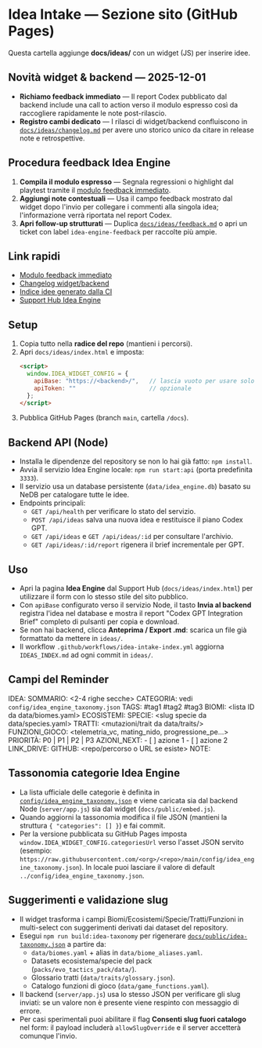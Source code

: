 # Idea Intake — Sezione sito (GitHub Pages)

Questa cartella aggiunge **docs/ideas/** con un widget (JS) per inserire idee.

## Novità widget & backend — 2025-12-01
- **Richiamo feedback immediato** — Il report Codex pubblicato dal backend include una call to action verso il modulo espresso
  così da raccogliere rapidamente le note post-rilascio.
- **Registro cambi dedicato** — I rilasci di widget/backend confluiscono in [`docs/ideas/changelog.md`](docs/ideas/changelog.md)
  per avere uno storico unico da citare in release note e retrospettive.

## Procedura feedback Idea Engine
1. **Compila il modulo espresso** — Segnala regressioni o highlight dal playtest tramite il [modulo feedback immediato](https://forms.gle/evoTacticsIdeaFeedback).
2. **Aggiungi note contestuali** — Usa il campo feedback mostrato dal widget dopo l'invio per collegare i commenti alla singola
   idea; l'informazione verrà riportata nel report Codex.
3. **Apri follow-up strutturati** — Duplica [`docs/ideas/feedback.md`](docs/ideas/feedback.md) o apri un ticket con label
   `idea-engine-feedback` per raccolte più ampie.

## Link rapidi
- [Modulo feedback immediato](https://forms.gle/evoTacticsIdeaFeedback)
- [Changelog widget/backend](docs/ideas/changelog.md)
- [Indice idee generato dalla CI](IDEAS_INDEX.md)
- [Support Hub Idea Engine](docs/ideas/index.html)

## Setup
1. Copia tutto nella **radice del repo** (mantieni i percorsi).
2. Apri `docs/ideas/index.html` e imposta:
   ```html
   <script>
     window.IDEA_WIDGET_CONFIG = {
       apiBase: "https://<backend>/",   // lascia vuoto per usare solo export .md
       apiToken: ""                     // opzionale
     };
   </script>
   ```
3. Pubblica GitHub Pages (branch `main`, cartella `/docs`).

## Backend API (Node)
- Installa le dipendenze del repository se non lo hai già fatto: `npm install`.
- Avvia il servizio Idea Engine locale: `npm run start:api` (porta predefinita `3333`).
- Il servizio usa un database persistente (`data/idea_engine.db`) basato su NeDB per catalogare tutte le idee.
- Endpoints principali:
  - `GET /api/health` per verificare lo stato del servizio.
  - `POST /api/ideas` salva una nuova idea e restituisce il piano Codex GPT.
  - `GET /api/ideas` e `GET /api/ideas/:id` per consultare l'archivio.
  - `GET /api/ideas/:id/report` rigenera il brief incrementale per GPT.

## Uso
- Apri la pagina **Idea Engine** dal Support Hub (`docs/ideas/index.html`) per utilizzare il form con lo stesso stile del
  sito pubblico.
- Con `apiBase` configurato verso il servizio Node, il tasto **Invia al backend** registra l'idea nel database e mostra il
  report "Codex GPT Integration Brief" completo di pulsanti per copia e download.
- Se non hai backend, clicca **Anteprima / Export .md**: scarica un file già formattato da mettere in `ideas/`.
- Il workflow `.github/workflows/idea-intake-index.yml` aggiorna `IDEAS_INDEX.md` ad ogni commit in `ideas/`.

## Campi del Reminder
IDEA: <titolo breve>
SOMMARIO: <2-4 righe secche>
CATEGORIA: vedi `config/idea_engine_taxonomy.json`
TAGS: #tag1 #tag2 #tag3
BIOMI: <lista ID da data/biomes.yaml>
ECOSISTEMI: <meta-nodi o pack collegati>
SPECIE: <slug specie da data/species.yaml>
TRATTI: <mutazioni/trait da data/traits/>
FUNZIONI_GIOCO: <telemetria_vc, mating_nido, progressione_pe…>
PRIORITÀ: P0 | P1 | P2 | P3
AZIONI_NEXT: - [ ] azione 1  - [ ] azione 2
LINK_DRIVE: <URL se esiste>
GITHUB: <repo/percorso o URL se esiste>
NOTE: <altro>

## Tassonomia categorie Idea Engine
- La lista ufficiale delle categorie è definita in [`config/idea_engine_taxonomy.json`](config/idea_engine_taxonomy.json) e viene caricata sia dal backend Node (`server/app.js`) sia dal widget (`docs/public/embed.js`).
- Quando aggiorni la tassonomia modifica il file JSON (mantieni la struttura `{ "categories": [] }`) e fai commit.
- Per la versione pubblicata su GitHub Pages imposta `window.IDEA_WIDGET_CONFIG.categoriesUrl` verso l'asset JSON servito (esempio: `https://raw.githubusercontent.com/<org>/<repo>/main/config/idea_engine_taxonomy.json`). In locale puoi lasciare il valore di default `../config/idea_engine_taxonomy.json`.

## Suggerimenti e validazione slug
- Il widget trasforma i campi Biomi/Ecosistemi/Specie/Tratti/Funzioni in multi-select con suggerimenti derivati dai dataset del repository.
- Esegui `npm run build:idea-taxonomy` per rigenerare [`docs/public/idea-taxonomy.json`](docs/public/idea-taxonomy.json) a partire da:
  - `data/biomes.yaml` + alias in `data/biome_aliases.yaml`.
  - Datasets ecosistema/specie del pack (`packs/evo_tactics_pack/data/`).
  - Glossario tratti (`data/traits/glossary.json`).
  - Catalogo funzioni di gioco (`data/game_functions.yaml`).
- Il backend (`server/app.js`) usa lo stesso JSON per verificare gli slug inviati: se un valore non è presente viene respinto con messaggio di errore.
- Per casi sperimentali puoi abilitare il flag **Consenti slug fuori catalogo** nel form: il payload includerà `allowSlugOverride` e il server accetterà comunque l'invio.
